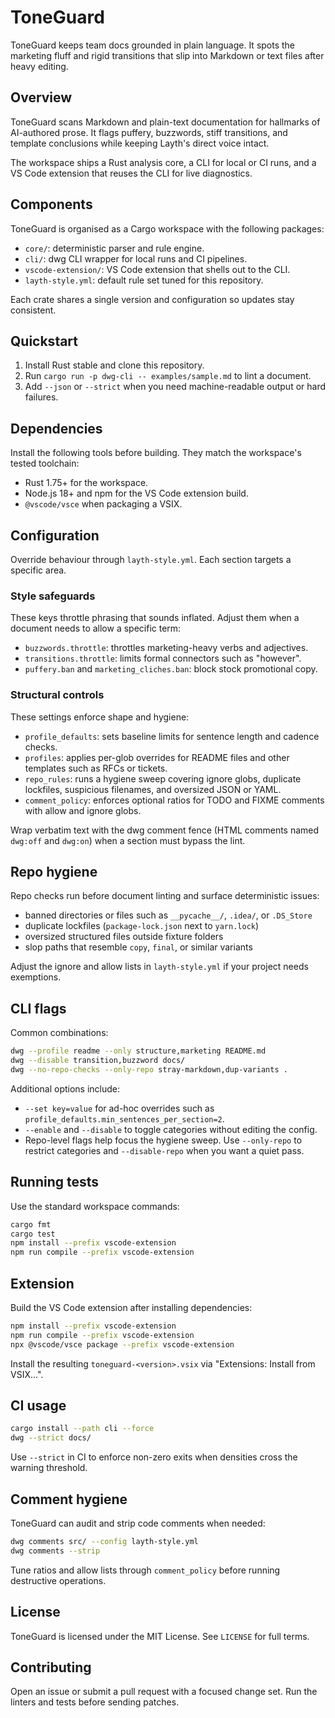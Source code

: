 # ToneGuard
ToneGuard keeps team docs grounded in plain language. It spots the marketing fluff and rigid transitions that slip into Markdown or text files after heavy editing.

## Overview
ToneGuard scans Markdown and plain-text documentation for hallmarks of AI-authored prose. It flags puffery, buzzwords, stiff transitions, and template conclusions while keeping Layth's direct voice intact.

The workspace ships a Rust analysis core, a CLI for local or CI runs, and a VS Code extension that reuses the CLI for live diagnostics.

## Components
ToneGuard is organised as a Cargo workspace with the following packages:

- `core/`: deterministic parser and rule engine.
- `cli/`: dwg CLI wrapper for local runs and CI pipelines.
- `vscode-extension/`: VS Code extension that shells out to the CLI.
- `layth-style.yml`: default rule set tuned for this repository.

Each crate shares a single version and configuration so updates stay consistent.

## Quickstart
1. Install Rust stable and clone this repository.
2. Run `cargo run -p dwg-cli -- examples/sample.md` to lint a document.
3. Add `--json` or `--strict` when you need machine-readable output or hard failures.

## Dependencies
Install the following tools before building. They match the workspace's tested toolchain:
- Rust 1.75+ for the workspace.
- Node.js 18+ and npm for the VS Code extension build.
- `@vscode/vsce` when packaging a VSIX.

## Configuration
Override behaviour through `layth-style.yml`. Each section targets a specific area.

### Style safeguards
These keys throttle phrasing that sounds inflated. Adjust them when a document needs to allow a specific term:
- `buzzwords.throttle`: throttles marketing-heavy verbs and adjectives.
- `transitions.throttle`: limits formal connectors such as "however".
- `puffery.ban` and `marketing_cliches.ban`: block stock promotional copy.

### Structural controls
These settings enforce shape and hygiene:
- `profile_defaults`: sets baseline limits for sentence length and cadence checks.
- `profiles`: applies per-glob overrides for README files and other templates such as RFCs or tickets.
- `repo_rules`: runs a hygiene sweep covering ignore globs, duplicate lockfiles, suspicious filenames, and oversized JSON or YAML.
- `comment_policy`: enforces optional ratios for TODO and FIXME comments with allow and ignore globs.

Wrap verbatim text with the dwg comment fence (HTML comments named `dwg:off` and `dwg:on`) when a section must bypass the lint.

## Repo hygiene
Repo checks run before document linting and surface deterministic issues:

- banned directories or files such as `__pycache__/`, `.idea/`, or `.DS_Store`
- duplicate lockfiles (`package-lock.json` next to `yarn.lock`)
- oversized structured files outside fixture folders
- slop paths that resemble `copy`, `final`, or similar variants

Adjust the ignore and allow lists in `layth-style.yml` if your project needs exemptions.

## CLI flags
Common combinations:

```bash
dwg --profile readme --only structure,marketing README.md
dwg --disable transition,buzzword docs/
dwg --no-repo-checks --only-repo stray-markdown,dup-variants .
```

Additional options include:
- `--set key=value` for ad-hoc overrides such as `profile_defaults.min_sentences_per_section=2`.
- `--enable` and `--disable` to toggle categories without editing the config.
- Repo-level flags help focus the hygiene sweep. Use `--only-repo` to restrict categories and `--disable-repo` when you want a quiet pass.

## Running tests
Use the standard workspace commands:

```bash
cargo fmt
cargo test
npm install --prefix vscode-extension
npm run compile --prefix vscode-extension
```

## Extension
Build the VS Code extension after installing dependencies:

```bash
npm install --prefix vscode-extension
npm run compile --prefix vscode-extension
npx @vscode/vsce package --prefix vscode-extension
```

Install the resulting `toneguard-<version>.vsix` via "Extensions: Install from VSIX...".

## CI usage

```bash
cargo install --path cli --force
dwg --strict docs/
```

Use `--strict` in CI to enforce non-zero exits when densities cross the warning threshold.

## Comment hygiene
ToneGuard can audit and strip code comments when needed:

```bash
dwg comments src/ --config layth-style.yml
dwg comments --strip
```

Tune ratios and allow lists through `comment_policy` before running destructive operations.

## License
ToneGuard is licensed under the MIT License. See `LICENSE` for full terms.

## Contributing
Open an issue or submit a pull request with a focused change set. Run the linters and tests before sending patches.

